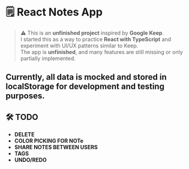 # 🗒️ React Notes App

> ⚠️ This is an **unfinished project** inspired by **Google Keep**.  
> I started this as a way to practice **React with TypeScript** and experiment with UI/UX patterns similar to Keep.  
> The app is **unfinished**, and many features are still missing or only partially implemented.

Currently, all data is **mocked** and stored in **localStorage** for development and testing purposes.
---

## 🛠️ TODO

* **DELETE**
* **COLOR PICKING FOR NOTe**  
* **SHARE NOTES BETWEEN USERS**
* **TAGS**
* **UNDO/REDO**